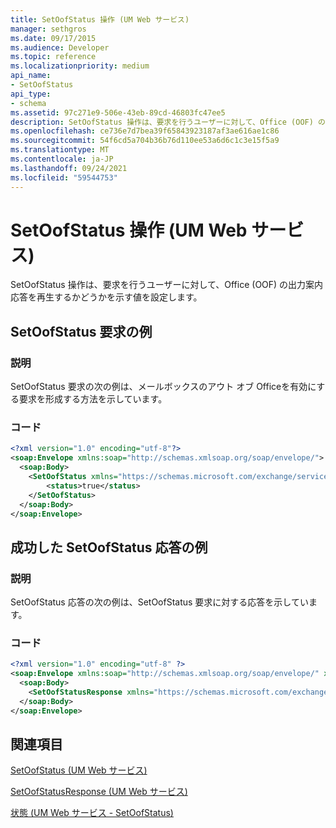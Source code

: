 ```yaml
---
title: SetOofStatus 操作 (UM Web サービス)
manager: sethgros
ms.date: 09/17/2015
ms.audience: Developer
ms.topic: reference
ms.localizationpriority: medium
api_name:
- SetOofStatus
api_type:
- schema
ms.assetid: 97c271e9-506e-43eb-89cd-46803fc47ee5
description: SetOofStatus 操作は、要求を行うユーザーに対して、Office (OOF) の出力案内応答を再生するかどうかを示す値を設定します。
ms.openlocfilehash: ce736e7d7bea39f65843923187af3ae616ae1c86
ms.sourcegitcommit: 54f6cd5a704b36b76d110ee53a6d6c1c3e15f5a9
ms.translationtype: MT
ms.contentlocale: ja-JP
ms.lasthandoff: 09/24/2021
ms.locfileid: "59544753"
---
```

# <a name="setoofstatus-operation-um-web-service"></a>SetOofStatus 操作 (UM Web サービス)

SetOofStatus 操作は、要求を行うユーザーに対して、Office (OOF) の出力案内応答を再生するかどうかを示す値を設定します。
  
## <a name="setoofstatus-request-example"></a>SetOofStatus 要求の例

### <a name="description"></a>説明

SetOofStatus 要求の次の例は、メールボックスのアウト オブ Officeを有効にする要求を形成する方法を示しています。
  
### <a name="code"></a>コード

```XML
<?xml version="1.0" encoding="utf-8"?>
<soap:Envelope xmlns:soap="http://schemas.xmlsoap.org/soap/envelope/">
  <soap:Body>
    <SetOofStatus xmlns="https://schemas.microsoft.com/exchange/services/2006/messages">
        <status>true</status>
    </SetOofStatus>
  </soap:Body>
</soap:Envelope>
```

## <a name="successful-setoofstatus-response-example"></a>成功した SetOofStatus 応答の例

### <a name="description"></a>説明

SetOofStatus 応答の次の例は、SetOofStatus 要求に対する応答を示しています。
  
### <a name="code"></a>コード

```XML
<?xml version="1.0" encoding="utf-8" ?> 
<soap:Envelope xmlns:soap="http://schemas.xmlsoap.org/soap/envelope/" xmlns:xsi="http://www.w3.org/2001/XMLSchema-instance" xmlns:xsd="http://www.w3.org/2001/XMLSchema">
  <soap:Body>
    <SetOofStatusResponse xmlns="https://schemas.microsoft.com/exchange/services/2006/messages" /> 
  </soap:Body>
</soap:Envelope>
```

## <a name="see-also"></a>関連項目



[SetOofStatus (UM Web サービス)](setoofstatus-um-web-service.md)
  
[SetOofStatusResponse (UM Web サービス)](setoofstatusresponse-um-web-service.md)
  
[状態 (UM Web サービス - SetOofStatus)](status-um-web-servicesetoofstatus.md)

